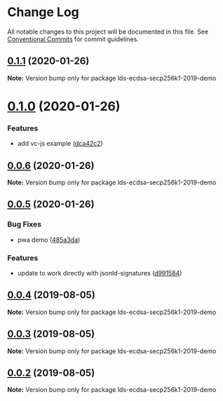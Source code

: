# Change Log

All notable changes to this project will be documented in this file.
See [Conventional Commits](https://conventionalcommits.org) for commit guidelines.

## [0.1.1](https://github.com/decentralized-identity/lds-ecdsa-secp256k1-2019.js/compare/v0.1.0...v0.1.1) (2020-01-26)

**Note:** Version bump only for package lds-ecdsa-secp256k1-2019-demo





# [0.1.0](https://github.com/decentralized-identity/lds-ecdsa-secp256k1-2019.js/compare/v0.0.6...v0.1.0) (2020-01-26)


### Features

* add vc-js example ([dca42c2](https://github.com/decentralized-identity/lds-ecdsa-secp256k1-2019.js/commit/dca42c2))





## [0.0.6](https://github.com/decentralized-identity/lds-ecdsa-secp256k1-2019.js/compare/v0.0.5...v0.0.6) (2020-01-26)

**Note:** Version bump only for package lds-ecdsa-secp256k1-2019-demo





## [0.0.5](https://github.com/decentralized-identity/lds-ecdsa-secp256k1-2019.js/compare/v0.0.4...v0.0.5) (2020-01-26)


### Bug Fixes

* pwa demo ([485a3da](https://github.com/decentralized-identity/lds-ecdsa-secp256k1-2019.js/commit/485a3da))


### Features

* update to work directly with jsonld-signatures ([d991584](https://github.com/decentralized-identity/lds-ecdsa-secp256k1-2019.js/commit/d991584))





## [0.0.4](https://github.com/decentralized-identity/lds-ecdsa-secp256k1-2019.js/compare/v0.0.3...v0.0.4) (2019-08-05)

**Note:** Version bump only for package lds-ecdsa-secp256k1-2019-demo





## [0.0.3](https://github.com/decentralized-identity/lds-ecdsa-secp256k1-2019.js/compare/v0.0.2...v0.0.3) (2019-08-05)

**Note:** Version bump only for package lds-ecdsa-secp256k1-2019-demo





## [0.0.2](https://github.com/decentralized-identity/lds-ecdsa-secp256k1-2019.js/compare/v0.0.1...v0.0.2) (2019-08-05)

**Note:** Version bump only for package lds-ecdsa-secp256k1-2019-demo
